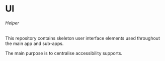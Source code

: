 # UI

###### Helper

This repository contains skeleton user interface elements used throughout the main app and sub-apps.

The main purpose is to centralise accessibility supports. 
